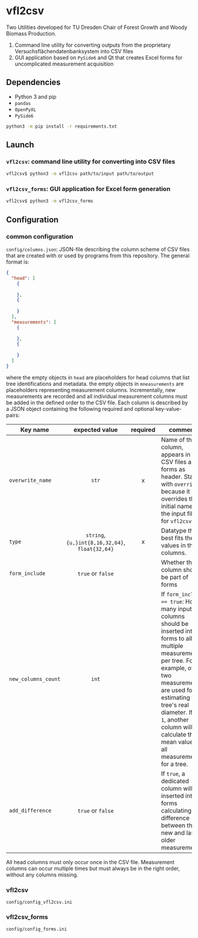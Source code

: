 # vfl2csv

Two Utilities developed for TU Dresden Chair of Forest Growth and Woody Biomass Production.

1. Command line utility for converting outputs from the proprietary Versuchsflächendatenbanksystem into CSV files
2. GUI application based on `PySide6` and Qt that creates Excel forms for uncomplicated measurement acquisition

## Dependencies

* Python 3 and pip
* `pandas`
* `OpenPyXL`
* `PySide6`

```bash
python3 -m pip install -r requirements.txt
```

## Launch

### `vfl2csv`: command line utility for converting into CSV files

```bash
vfl2csv$ python3 -m vfl2csv path/to/input path/to/output
```

### `vfl2csv_forms`: GUI application for Excel form generation

```bash
vfl2csv$ python3 -m vfl2csv_forms
```

## Configuration

### common configuration

`config/columns.json`:
JSON-file describing the column scheme of CSV files that are created with or used by programs from this repository.
The general format is:

```json
{
  "head": [
    {
      
    },
    {
      
    }
  ],
  "measurements": [
    {
      
    },
    {
      
    }
  ]
}
```

where the empty objects in `head` are placeholders for head columns that list tree identifications and metadata.
the empty objects in `mneasurements` are placeholders representing measurement columns.
Incrementally, new measurements are recorded and all individual measurement columns must be added in the defined order
to the CSV file.
Each column is described by a JSON object containing the following required and optional key-value-pairs:

| Key name            |                 expected value                  | required | comment                                                                                                                                                                                                                                                                                                |
|---------------------|:-----------------------------------------------:|:--------:|--------------------------------------------------------------------------------------------------------------------------------------------------------------------------------------------------------------------------------------------------------------------------------------------------------|
| `overwrite_name`    |                      `str`                      |    x     | Name of the column, appears in the CSV files and forms as header. Starts with `override`, because it overrides the initial name in the input files for `vfl2csv`.                                                                                                                                      |
| `type`              | `string`, `{u,}int{8,16,32,64}`, `float{32,64}` |    x     | Datatype that best fits the values in the columns.                                                                                                                                                                                                                                                     |
| `form_include`      |                `true` or `false`                |          | Whether this column should be part of forms                                                                                                                                                                                                                                                            |
| `new_columns_count` |                      `int`                      |          | If `form_include == true`: How many input columns should be inserted into forms to allow multiple measurements per tree. For example, often two measurements are used for estimating the tree's real diameter. If `> 1`, another column will calculate the mean values of all measurements for a tree. |
| `add_difference`    |                `true` or `false`                |          | If `true`, a dedicated column will be inserted into forms calculating the difference between the new and last older measurements.                                                                                                                                                                      |                                                                                                                                                                                                                                                

All head columns must only occur once in the CSV file.
Measurement columns can occur multiple times but must always be in the right order, without any columns missing.

### vfl2csv

`config/config_vfl2csv.ini`

### vfl2csv_forms

`config/config_forms.ini`
